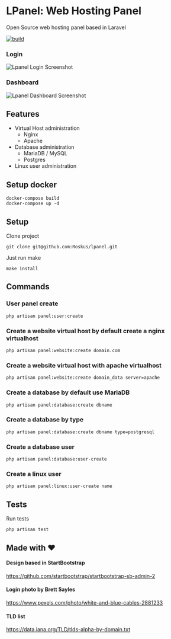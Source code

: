 # LPanel: Web Hosting Panel

Open Source web hosting panel based in Laravel

[![build](https://github.com/Roskus/lpanel/actions/workflows/laravel.yml/badge.svg)](https://github.com/Roskus/lpanel/actions/workflows/laravel.yml)

### Login
![Lpanel Login Screenshot](./doc/screenshoot/login.png)

### Dashboard
![Lpanel Dashboard Screenshot](./doc/screenshoot/dashboard.png)

## Features

* Virtual Host administration
  * Nginx
  * Apache
* Database administration
  * MariaDB / MySQL
  * Postgres
* Linux user administration

## Setup docker
```terminal
docker-compose build
docker-compose up -d
```

## Setup
Clone project
```terminal
git clone git@github.com:Roskus/lpanel.git
```
Just run make
```terminal
make install
```

## Commands

### User panel create

```terminal
php artisan panel:user:create
```

### Create a website virtual host by default create a nginx virtualhost

```terminal
php artisan panel:website:create domain.com
```

### Create a website virtual host with apache virtualhost

```terminal
php artisan panel:website:create domain_data server=apache
```

### Create a database by default use MariaDB

```terminal
php artisan panel:database:create dbname
```

### Create a database by type

```terminal
php artisan panel:database:create dbname type=postgresql
```

### Create a database user

```terminal
php artisan panel:database:user-create
```

### Create a linux user

```terminal
php artisan panel:linux:user-create name
```

## Tests

Run tests
```terminal
php artisan test
```

## Made with ❤️

#### Design based in StartBootstrap

https://github.com/startbootstrap/startbootstrap-sb-admin-2

#### Login photo by Brett Sayles

https://www.pexels.com/photo/white-and-blue-cables-2881233

#### TLD list

https://data.iana.org/TLD/tlds-alpha-by-domain.txt

